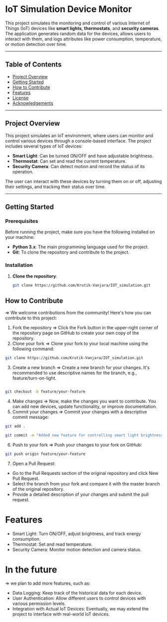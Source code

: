 # IoT Simulation Device Monitor

This project simulates the monitoring and control of various Internet of Things (IoT) devices like **smart lights**, **thermostats**, and **security cameras**. The application generates random data for the devices, allows users to interact with them, and logs attributes like power consumption, temperature, or motion detection over time.

---

## Table of Contents
- [Project Overview](#project-overview)
- [Getting Started](#getting-started)
- [How to Contribute](#how-to-contribute)
- [Features](#features)
- [License](#license)
- [Acknowledgements](#acknowledgements)

---

## Project Overview

This project simulates an IoT environment, where users can monitor and control various devices through a console-based interface. The project includes several types of IoT devices:
- **Smart Light**: Can be turned ON/OFF and have adjustable brightness.
- **Thermostat**: Can set and read the current temperature.
- **Security Camera**: Can detect motion and record the status of its operation.

The user can interact with these devices by turning them on or off, adjusting their settings, and tracking their status over time.

---

## Getting Started

### Prerequisites

Before running the project, make sure you have the following installed on your machine:
- **Python 3.x**: The main programming language used for the project.
- **Git**: To clone the repository and contribute to the project.

### Installation

1. **Clone the repository**:
   ```bash
   git clone https://github.com/Krutik-Vanjara/IOT_simulation.git
## How to Contribute
=> We welcome contributions from the community! Here's how you can contribute to this project:
1. Fork the repository
=> Click the Fork button in the upper-right corner of the repository page on GitHub to create your own copy of the repository.
2. Clone your fork
=> Clone your fork to your local machine using the following command:
```bash
git clone https://github.com/Krutik-Vanjara/IOT_simulation.git
```
3. Create a new branch
=> Create a new branch for your changes. It's recommended to use descriptive names for the branch, e.g., feature/turn-on-light.
```bash

git checkout -b feature/your-feature
```
4. Make changes
=> Now, make the changes you want to contribute. You can add new devices, update functionality, or improve documentation.
5. Commit your changes
=> Commit your changes with a descriptive commit message:
```bash
git add .
```
```bash
git commit -m "Added new feature for controlling smart light brightness"
```
6. Push to your fork
=> Push your changes to your fork on GitHub:
```bash
git push origin feature/your-feature
```
7. Open a Pull Request:  
- Go to the Pull Requests section of the original repository and click New Pull Request.
- Select the branch from your fork and compare it with the master branch of the original repository.
- Provide a detailed description of your changes and submit the pull request.
# Features
- Smart Light: Turn ON/OFF, adjust brightness, and track energy consumption.
- Thermostat: Set and read temperature.
- Security Camera: Monitor motion detection and camera status.
# In the future
=> we plan to add more features, such as:
- Data Logging: Keep track of the historical data for each device.
- User Authentication: Allow different users to control devices with various permission levels.
- Integration with Actual IoT Devices: Eventually, we may extend the project to interface with real-world IoT devices.

